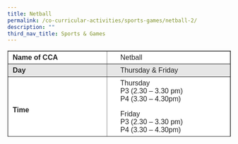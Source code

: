 ```yaml
---
title: Netball
permalink: /co-curricular-activities/sports-games/netball-2/
description: ""
third_nav_title: Sports & Games
---
```

<table border="1" style="box-sizing: inherit; border-collapse: collapse; border-spacing: 0px; max-width: 100%; color: rgb(34, 34, 34); font-family: &quot;Source Sans Pro&quot;, sans-serif; font-size: 16px; font-style: normal; font-variant-ligatures: normal; font-variant-caps: normal; font-weight: 400; letter-spacing: normal; orphans: 2; text-align: start; text-transform: none; white-space: normal; widows: 2; word-spacing: 0px; -webkit-text-stroke-width: 0px; background-color: rgb(255, 255, 255); text-decoration-thickness: initial; text-decoration-style: initial; text-decoration-color: initial; height: 193px; width: 753.513px;"><tbody style="box-sizing: inherit;"><tr style="box-sizing: inherit; background: rgb(255, 255, 255); height: 24px;"><td style="box-sizing: inherit; padding: 5px 10px; width: 339.362px; height: 24px;"><strong style="box-sizing: inherit; font-weight: 700;">Name of CCA</strong></td><td style="box-sizing: inherit; padding: 5px 10px 5px 30px; width: 413.15px; height: 24px;">Netball</td></tr><tr style="box-sizing: inherit; background: rgb(230, 230, 230);"><td style="box-sizing: inherit; padding: 5px 10px; width: 339.362px;"><strong style="box-sizing: inherit; font-weight: 700;">Day</strong></td><td style="box-sizing: inherit; padding: 5px 10px 5px 30px; width: 413.15px;">Thursday &amp; Friday</td></tr><tr style="box-sizing: inherit; background: rgb(255, 255, 255); height: 24px;"><td style="box-sizing: inherit; padding: 5px 10px; width: 339.362px; height: 24px;"><strong style="box-sizing: inherit; font-weight: 700;">Time</strong></td><td style="box-sizing: inherit; padding: 5px 10px 5px 30px; width: 413.15px; height: 24px;">Thursday<br style="box-sizing: inherit;">P3 (2.30 – 3.30 pm)<br style="box-sizing: inherit;">P4 (3.30 – 4.30pm)<p style="box-sizing: inherit; font-size: 1em;"></p><p style="box-sizing: inherit; font-size: 1em;">Friday<br style="box-sizing: inherit;">P3 (2.30 – 3.30 pm)<br style="box-sizing: inherit;">P4 (3.30 – 4.30pm)</p></td></tr><tr style="box-sizing: inherit; background: rgb(230, 230, 230); height: 126px;"><td style="box-sizing: inherit; padding: 5px 10px; width: 339.362px; height: 126px;"><strong style="box-sizing: inherit; font-weight: 700;">Teachers-in-charge</strong></td><td style="box-sizing: inherit; padding: 5px 10px; width: 413.15px; height: 126px;"><ol style="box-sizing: inherit;"><li style="box-sizing: inherit;">&nbsp;Ms Tan Soi Moy (IC)</li><li style="box-sizing: inherit;">Madam Norzila Wagimin (IC)</li><li style="box-sizing: inherit;">Miss Putri Azyan</li><li style="box-sizing: inherit;">Madam Haryani</li></ol></td></tr><tr style="box-sizing: inherit; background: rgb(255, 255, 255); height: 54px;"><td style="box-sizing: inherit; padding: 5px 10px; width: 339.362px; height: 54px;"><strong style="box-sizing: inherit; font-weight: 700;">Event / Activities participated</strong></td><td style="box-sizing: inherit; padding: 5px 10px; width: 413.15px; height: 54px;"><p style="box-sizing: inherit; font-size: 1em; padding-left: 30px;">National School Games Netball Tournament</p></td></tr><tr style="box-sizing: inherit; background: rgb(230, 230, 230); height: 336px;"><td colspan="2" style="box-sizing: inherit; padding: 5px 10px; width: 752.513px; height: 336px;"><span style="box-sizing: inherit; font-family: inherit; font-size: inherit;">The Netball Club is newly set up in January 2016. Weekly training are conducted every Thursdays from 2.00-4.00 pm.&nbsp;</span>During each training, the girls are taught dynamic stretches which will help them to warm up the targeted major muscle groups. The girls will then perform some ball handling drills to increase their familiarisation with the ball. Refinement tasks are also carried out on the girls to hone their attacking skills such as shooting, using off-the-ball movements to move away from defender, receiving the ball effectively from the thrower etc. Rules of the game are introduced as the girls play the netball game. These real life experiences will definitely help them to remember the rules better.<p style="box-sizing: inherit; font-size: 1em;"></p><p style="box-sizing: inherit; font-size: 1em;"><span style="box-sizing: inherit; font-family: inherit; font-size: inherit;">Netball is a team sport where our dedicated girls learn a plethora of values from teamwork to perseverance. It is a sport which will help the girls to discover their leadership potential and how to be a good team player. Perseverance and determination are inculcated as they will have to learn how to accept defeat as well as victory through the planned netball matches</span><span style="box-sizing: inherit; font-family: inherit; font-size: inherit;">.</span></p><p style="box-sizing: inherit; font-size: 1em;">Last but not least, building camaraderie and confidence are the most valuable takeaways from playing in this sport.</p></td></tr></tbody></table>
